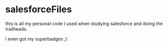 # salesforceFiles

this is all my personal code I used when studying salesforce and doing the trailheads.

I even got my superbadges ;)
